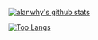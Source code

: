 
[![alanwhy's github stats](https://github-readme-stats.vercel.app/api?username=alanwhy)](https://github.com/anuraghazra/github-readme-stats)

[![Top Langs](https://github-readme-stats.vercel.app/api/top-langs/?username=alanwhy&layout=compact)](https://github.com/anuraghazra/github-readme-stats)
